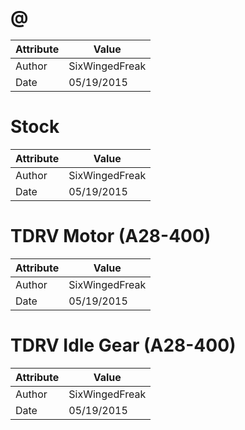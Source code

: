 # @
| Attribute | Value |
| ---  | ---     |
| Author | SixWingedFreak |
| Date | 05/19/2015 |
# Stock
| Attribute | Value |
| ---  | ---     |
| Author | SixWingedFreak |
| Date | 05/19/2015 |
# TDRV Motor (A28-400)
| Attribute | Value |
| ---  | ---     |
| Author | SixWingedFreak |
| Date | 05/19/2015 |
# TDRV Idle Gear (A28-400)
| Attribute | Value |
| ---  | ---     |
| Author | SixWingedFreak |
| Date | 05/19/2015 |
